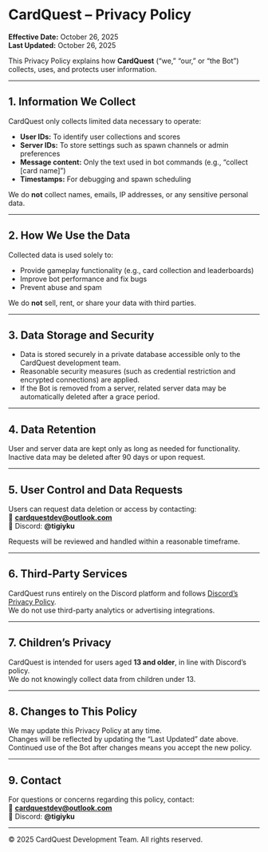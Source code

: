 # CardQuest – Privacy Policy
**Effective Date:** October 26, 2025  
**Last Updated:** October 26, 2025  

This Privacy Policy explains how **CardQuest** (“we,” “our,” or “the Bot”) collects, uses, and protects user information.

---

## 1. Information We Collect
CardQuest only collects limited data necessary to operate:
- **User IDs:** To identify user collections and scores  
- **Server IDs:** To store settings such as spawn channels or admin preferences  
- **Message content:** Only the text used in bot commands (e.g., “collect [card name]”)  
- **Timestamps:** For debugging and spawn scheduling  

We do **not** collect names, emails, IP addresses, or any sensitive personal data.

---

## 2. How We Use the Data
Collected data is used solely to:
- Provide gameplay functionality (e.g., card collection and leaderboards)  
- Improve bot performance and fix bugs  
- Prevent abuse and spam  

We do **not** sell, rent, or share your data with third parties.

---

## 3. Data Storage and Security
- Data is stored securely in a private database accessible only to the CardQuest development team.  
- Reasonable security measures (such as credential restriction and encrypted connections) are applied.  
- If the Bot is removed from a server, related server data may be automatically deleted after a grace period.

---

## 4. Data Retention
User and server data are kept only as long as needed for functionality.  
Inactive data may be deleted after 90 days or upon request.

---

## 5. User Control and Data Requests
Users can request data deletion or access by contacting:  
📧 **cardquestdev@outlook.com**  
💬 Discord: **@tigiyku**

Requests will be reviewed and handled within a reasonable timeframe.

---

## 6. Third-Party Services
CardQuest runs entirely on the Discord platform and follows [Discord’s Privacy Policy](https://discord.com/privacy).  
We do not use third-party analytics or advertising integrations.

---

## 7. Children’s Privacy
CardQuest is intended for users aged **13 and older**, in line with Discord’s policy.  
We do not knowingly collect data from children under 13.

---

## 8. Changes to This Policy
We may update this Privacy Policy at any time.  
Changes will be reflected by updating the “Last Updated” date above.  
Continued use of the Bot after changes means you accept the new policy.

---

## 9. Contact
For questions or concerns regarding this policy, contact:  
📧 **cardquestdev@outlook.com**  
💬 Discord: **@tigiyku**

---
© 2025 CardQuest Development Team. All rights reserved.
